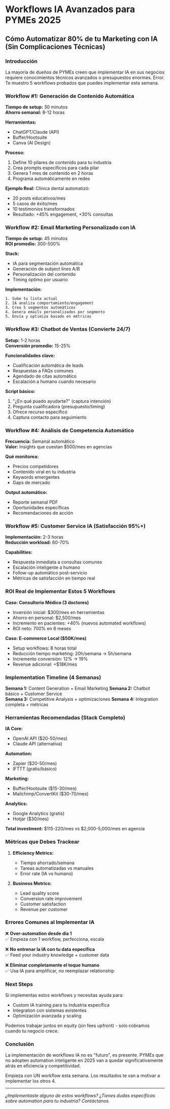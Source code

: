 # Workflows IA Avanzados para PYMEs 2025

## Cómo Automatizar 80% de tu Marketing con IA (Sin Complicaciones Técnicas)

### Introducción
La mayoría de dueños de PYMEs creen que implementar IA en sus negocios requiere conocimientos técnicos avanzados o presupuestos enormes. Error. Te muestro 5 workflows probados que puedes implementar esta semana.

### Workflow #1: Generación de Contenido Automática
**Tiempo de setup:** 30 minutos  
**Ahorro semanal:** 8-12 horas

**Herramientas:**
- ChatGPT/Claude (API)
- Buffer/Hootsuite
- Canva (AI Design)

**Proceso:**
1. Define 10 pilares de contenido para tu industria
2. Crea prompts específicos para cada pilar
3. Genera 1 mes de contenido en 2 horas
4. Programa automáticamente en redes

**Ejemplo Real:**
Clínica dental automatizó:
- 20 posts educativos/mes
- 5 casos de éxito/mes  
- 10 testimonios transformados
- Resultado: +45% engagement, +30% consultas

### Workflow #2: Email Marketing Personalizado con IA
**Tiempo de setup:** 45 minutos  
**ROI promedio:** 300-500%

**Stack:**
- IA para segmentación automática
- Generación de subject lines A/B
- Personalización del contenido
- Timing óptimo por usuario

**Implementación:**
```
1. Sube tu lista actual
2. IA analiza comportamiento/engagement
3. Crea 5 segmentos automáticos
4. Genera emails personalizados por segmento
5. Envía y optimiza basado en métricas
```

### Workflow #3: Chatbot de Ventas (Convierte 24/7)
**Setup:** 1-2 horas  
**Conversión promedio:** 15-25%

**Funcionalidades clave:**
- Cualificación automática de leads
- Respuestas a FAQs comunes
- Agendado de citas automático
- Escalación a humano cuando necesario

**Script básico:**
1. "¿En qué puedo ayudarte?" (captura intención)
2. Pregunta cualificadora (presupuesto/timing)
3. Ofrece recurso específico
4. Captura contacto para seguimiento

### Workflow #4: Análisis de Competencia Automático
**Frecuencia:** Semanal automático  
**Valor:** Insights que cuestan $500/mes en agencias

**Qué monitorea:**
- Precios competidores
- Contenido viral en tu industria
- Keywords emergentes
- Gaps de mercado

**Output automático:**
- Reporte semanal PDF
- Oportunidades específicas
- Recomendaciones de acción

### Workflow #5: Customer Service IA (Satisfacción 95%+)
**Implementación:** 2-3 horas  
**Reducción workload:** 60-70%

**Capabilities:**
- Respuesta inmediata a consultas comunes
- Escalación inteligente a humano
- Follow-up automático post-servicio
- Métricas de satisfacción en tiempo real

### ROI Real de Implementar Estos 5 Workflows

**Caso: Consultorio Médico (3 doctores)**
- Inversión inicial: $300/mes en herramientas
- Ahorro en personal: $2,500/mes
- Incremento en pacientes: +40% (nuevos automated workflows)
- ROI neto: 700% en 6 meses

**Caso: E-commerce Local ($50K/mes)**
- Setup workflows: 8 horas total
- Reducción tiempo marketing: 20h/semana → 5h/semana
- Incremento conversión: 12% → 19%
- Revenue adicional: +$18K/mes

### Implementation Timeline (4 Semanas)

**Semana 1:** Content Generation + Email Marketing
**Semana 2:** Chatbot básico + Customer Service  
**Semana 3:** Competitive Analysis + optimizaciones
**Semana 4:** Integration completa + métricas

### Herramientas Recomendadas (Stack Completo)

**IA Core:**
- OpenAI API ($20-50/mes)
- Claude API (alternativa)

**Automation:**
- Zapier ($20-50/mes)
- IFTTT (gratis/básico)

**Marketing:**
- Buffer/Hootsuite ($15-30/mes)
- Mailchimp/ConvertKit ($30-70/mes)

**Analytics:**
- Google Analytics (gratis)
- Hotjar ($30/mes)

**Total investment:** $115-220/mes vs $2,000-5,000/mes en agencia

### Métricas que Debes Trackear

1. **Efficiency Metrics:**
   - Tiempo ahorrado/semana
   - Tareas automatizadas vs manuales
   - Error rate (IA vs humano)

2. **Business Metrics:**
   - Lead quality score
   - Conversion rate improvement
   - Customer satisfaction
   - Revenue per customer

### Errores Comunes al Implementar IA

❌ **Over-automation desde día 1**  
✅ Empieza con 1 workflow, perfecciona, escala

❌ **No entrenar la IA con tu data específica**  
✅ Feed your industry knowledge + customer data

❌ **Eliminar completamente el toque humano**  
✅ Usa IA para amplificar, no reemplazar relationship

### Next Steps

Si implementas estos workflows y necesitas ayuda para:
- Custom IA training para tu industria específica
- Integration con sistemas existentes
- Optimización avanzada y scaling

Podemos trabajar juntos en equity (sin fees upfront) - solo cobramos cuando tu negocio crece.

### Conclusión

La implementación de workflows IA no es "futuro", es presente. PYMEs que no adopten automation inteligente en 2025 van a quedar significativamente atrás en eficiencia y competitividad.

Empieza con UN workflow esta semana. Los resultados te van a motivar a implementar los otros 4.

---

*¿Implementaste alguno de estos workflows? ¿Tienes dudas específicas sobre automation para tu industria? Contáctanos.*
